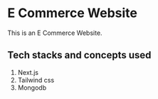 # E Commerce Website

This is an E Commerce Website.

## Tech stacks and concepts used

1. Next.js
2. Tailwind css
3. Mongodb